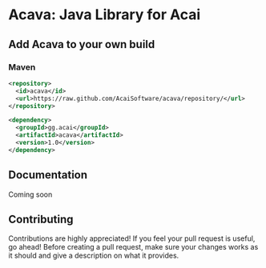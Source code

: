 # Acava: Java Library for Acai

## Add Acava to your own build
### Maven
```xml
<repository>
  <id>acava</id>
  <url>https://raw.github.com/AcaiSoftware/acava/repository/</url>
</repository>

<dependency>
  <groupId>gg.acai</groupId>
  <artifactId>acava</artifactId>
  <version>1.0</version>
</dependency>
```

## Documentation
Coming soon

## Contributing
Contributions are highly appreciated! If you feel your pull request is useful, go ahead!
Before creating a pull request, make sure your changes works as it should and give a description on what it provides.
